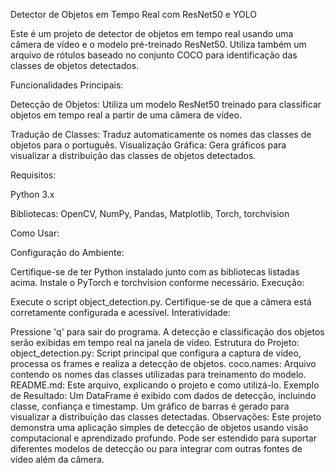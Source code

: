 Detector de Objetos em Tempo Real com ResNet50 e YOLO

Este é um projeto de detector de objetos em tempo real usando uma câmera de vídeo e o modelo pré-treinado ResNet50. Utiliza também um arquivo de rótulos baseado no conjunto COCO para identificação das classes de objetos detectados.

Funcionalidades Principais:

Detecção de Objetos: Utiliza um modelo ResNet50 treinado para classificar objetos em tempo real a partir de uma câmera de vídeo.

Tradução de Classes: Traduz automaticamente os nomes das classes de objetos para o português.
Visualização Gráfica: Gera gráficos para visualizar a distribuição das classes de objetos detectados.

Requisitos:

Python 3.x

Bibliotecas: OpenCV, NumPy, Pandas, Matplotlib, Torch, torchvision

Como Usar:

Configuração do Ambiente:

Certifique-se de ter Python instalado junto com as bibliotecas listadas acima.
Instale o PyTorch e torchvision conforme necessário.
Execução:

Execute o script object_detection.py.
Certifique-se de que a câmera está corretamente configurada e acessível.
Interatividade:

Pressione 'q' para sair do programa.
A detecção e classificação dos objetos serão exibidas em tempo real na janela de vídeo.
Estrutura do Projeto:
object_detection.py: Script principal que configura a captura de vídeo, processa os frames e realiza a detecção de objetos.
coco.names: Arquivo contendo os nomes das classes utilizadas para treinamento do modelo.
README.md: Este arquivo, explicando o projeto e como utilizá-lo.
Exemplo de Resultado:
Um DataFrame é exibido com dados de detecção, incluindo classe, confiança e timestamp.
Um gráfico de barras é gerado para visualizar a distribuição das classes detectadas.
Observações:
Este projeto demonstra uma aplicação simples de detecção de objetos usando visão computacional e aprendizado profundo.
Pode ser estendido para suportar diferentes modelos de detecção ou para integrar com outras fontes de vídeo além da câmera.
